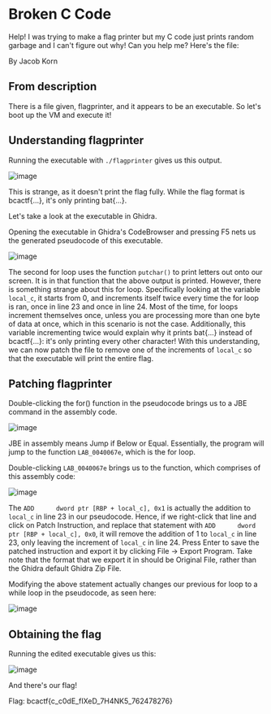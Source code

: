 # Broken C Code

Help! I was trying to make a flag printer but my C code just prints random garbage and I can't figure out why! Can you help me? Here's the file:

By Jacob Korn

## From description

There is a file given, flagprinter, and it appears to be an executable. So let's boot up the VM and execute it!

## Understanding flagprinter

Running the executable with ```./flagprinter``` gives us this output.

![image](https://github.com/kaien07/CTF-Writeups/assets/160471571/26864d29-56c1-473a-8539-aaa10b0f053c)

This is strange, as it doesn't print the flag fully. While the flag format is bcactf{...}, it's only printing bat{...}.

Let's take a look at the executable in Ghidra.

Opening the executable in Ghidra's CodeBrowser and pressing F5 nets us the generated pseudocode of this executable.

![image](https://github.com/kaien07/CTF-Writeups/assets/160471571/d8a47854-cbd8-4408-9814-f11ff21ba579)

The second for loop uses the function ```putchar()``` to print letters out onto our screen. It is in that function that the above output is printed. However, there is something strange about this for loop. Specifically looking at the variable ```local_c```, it starts from 0, and increments itself twice every time the for loop is ran, once in line 23 and once in line 24. Most of the time, for loops increment themselves once, unless you are processing more than one byte of data at once, which in this scenario is not the case. Additionally, this variable incrementing twice would explain why it prints bat{...} instead of bcactf{...}: it's only printing every other character! With this understanding, we can now patch the file to remove one of the increments of ```local_c``` so that the executable will print the entire flag.

## Patching flagprinter

Double-clicking the for() function in the pseudocode brings us to a JBE command in the assembly code.

![image](https://github.com/kaien07/CTF-Writeups/assets/160471571/a638b5e0-2695-49f2-aaf7-8890865df628)

JBE in assembly means Jump if Below or Equal. Essentially, the program will jump to the function ```LAB_0040067e```, which is the for loop.

Double-clicking ```LAB_0040067e``` brings us to the function, which comprises of this assembly code:

![image](https://github.com/kaien07/CTF-Writeups/assets/160471571/4c185a51-ab3d-487d-8d78-c29d61b5890e)

The ```ADD      dword ptr [RBP + local_c], 0x1``` is actually the addition to ```local_c``` in line 23 in our pseudocode. Hence, if we right-click that line and click on Patch Instruction, and replace that statement with ```ADD      dword ptr [RBP + local_c], 0x0```, it will remove the addition of 1 to ```local_c``` in line 23, only leaving the increment of ```local_c``` in line 24. Press Enter to save the patched instruction and export it by clicking File -> Export Program. Take note that the format that we export it in should be Original File, rather than the Ghidra default Ghidra Zip File. 

Modifying the above statement actually changes our previous for loop to a while loop in the pseudocode, as seen here:

![image](https://github.com/kaien07/CTF-Writeups/assets/160471571/e70ac4a9-bdfb-4889-afa6-2d644deb0d00)


## Obtaining the flag

Running the edited executable gives us this:

![image](https://github.com/kaien07/CTF-Writeups/assets/160471571/b21830ab-4232-43aa-87bf-a3d692d6a49f)

And there's our flag!

Flag: bcactf{c_c0dE_fIXeD_7H4NK5_762478276}
